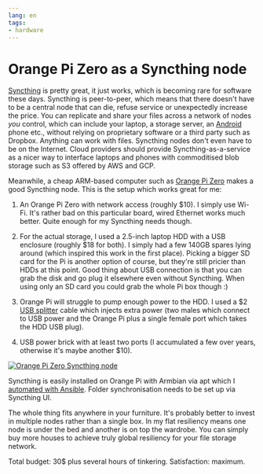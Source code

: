 ```yaml
---
lang: en
tags:
- hardware
---
```


# Orange Pi Zero as a Syncthing node

[Syncthing][] is pretty great, it just works, which is becoming rare
for software these days. Syncthing is peer-to-peer, which means that
there doesn't have to be a central node that can die, refuse service
or unexpectedly increase the price. You can replicate and share your
files across a network of nodes *you* control, which can include your
laptop, a storage server, an [Android][] phone etc., without relying
on proprietary software or a third party such as Dropbox. Anything can
work with files. Syncthing nodes don't even have to be on the
Internet. Cloud providers should provide Syncthing-as-a-service as a
nicer way to interface laptops and phones with commoditised blob
storage such as S3 offered by AWS and GCP.

Meanwhile, a cheap ARM-based computer such as [Orange Pi Zero][opi]
makes a good Syncthing node. This is the setup which works great for
me:

1. An Orange Pi Zero with network access (roughly $10). I simply use
   Wi-Fi. It's rather bad on this particular board, wired Ethernet
   works much better. Quite enough for my Syncthing needs though.

2. For the actual storage, I used a 2.5-inch laptop HDD with a USB
   enclosure (roughly $18 for both). I simply had a few 140GB spares
   lying around (which inspired this work in the first place). Picking
   a bigger SD card for the Pi is another option of course, but
   they're still pricier than HDDs at this point. Good thing about USB
   connection is that you can grab the disk and go plug it elsewhere
   even without Syncthing. When using only an SD card you could grab
   the whole Pi box though :)

3. Orange Pi will struggle to pump enough power to the HDD. I used a
   $2 [USB splitter][usb-splitter-cable] cable which injects extra
   power (two males which connect to USB power and the Orange Pi plus
   a single female port which takes the HDD USB plug).

4. USB power brick with at least two ports (I accumulated a few over
   years, otherwise it's maybe another $10).

<a
href="https://www.flickr.com/photos/nothingpersonal/29040829177/in/datetaken/"
title="Orange Pi Zero Syncthing node"><img
src="https://farm2.staticflickr.com/1778/29040829177_69b3fbc653.jpg"
alt="Orange Pi Zero Syncthing node"></a>

Syncthing is easily installed on Orange Pi with Armbian via apt which I
[automated with Ansible][syncthing-playbook]. Folder synchronisation
needs to be set up via Syncthing UI.

The whole thing fits anywhere in your furniture. It's probably better
to invest in multiple nodes rather than a single box. In my flat
resiliency means one node is under the bed and another is on top the
wardrobe. You can simply buy more houses to achieve truly global
resiliency for your file storage network.

Total budget: 30$ plus several hours of tinkering. Satisfaction:
maximum.

[syncthing]: https://syncthing.net/

[android]: https://play.google.com/store/apps/details?id=com.nutomic.syncthingandroid

[opi]: http://dzhus.org/posts/2017-09-10-orangepi.html

[syncthing-playbook]: https://github.com/dzhus/globalchypre/blob/44df280/playbooks/syncthing.yml

[usb-splitter-cable]: https://www.aliexpress.com/item/USB-2-0-A-Male-to-USB-Female-2-Double-Dual-USB-Female-Splitter-Extension-Cable/32828176439.html
